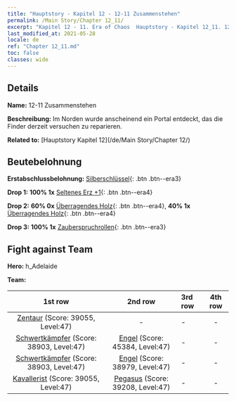 ```yaml
---
title: "Hauptstory - Kapitel 12 - 12-11 Zusammenstehen"
permalink: /Main Story/Chapter 12_11/
excerpt: "Kapitel 12 - 11. Era of Chaos  Hauptstory - Kapitel 12_11. 12-11 Zusammenstehen"
last_modified_at: 2021-05-28
locale: de
ref: "Chapter 12_11.md"
toc: false
classes: wide
---
```


## Details

 **Name:** 12-11 Zusammenstehen

 **Beschreibung:** Im Norden wurde anscheinend ein Portal entdeckt, das die Finder derzeit versuchen zu reparieren.

 **Related to:** [Hauptstory Kapitel 12](/de/Main Story/Chapter 12/)

## Beutebelohnung

 **Erstabschlussbelohnung:** [Silberschlüssel](/ItemsDE/con_693/){: .btn .btn--era3}

 **Drop 1:** **100% 1x** [Seltenes Erz +1](/ItemsDE/mat_40/){: .btn .btn--era4}

 **Drop 2:** **60% 0x** [Überragendes Holz](/ItemsDE/mat_34/){: .btn .btn--era4}, **40% 1x** [Überragendes Holz](/ItemsDE/mat_34/){: .btn .btn--era4}

 **Drop 3:** **100% 1x** [Zauberspruchrollen](/ItemsDE/con_694/){: .btn .btn--era3}


## Fight against Team
 **Hero:** h_Adelaide

 **Team:**


  | 1st row | 2nd row | 3rd row | 4th row |
  |:----:|:----:|:----|:----:|
  | [Zentaur](/de/units/Centaur/) (Score: 39055, Level:47)  | - | - | - |
  | [Schwertkämpfer](/de/units/Swordsman/) (Score: 38903, Level:47)  | [Engel](/de/units/Angel/) (Score: 45384, Level:47)  | - | - |
  | [Schwertkämpfer](/de/units/Swordsman/) (Score: 38903, Level:47)  | [Engel](/de/units/Angel/) (Score: 38979, Level:47)  | - | - |
  | [Kavallerist](/de/units/Cavalier/) (Score: 39055, Level:47)  | [Pegasus](/de/units/Pegasus/) (Score: 39208, Level:47)  | - | - |


